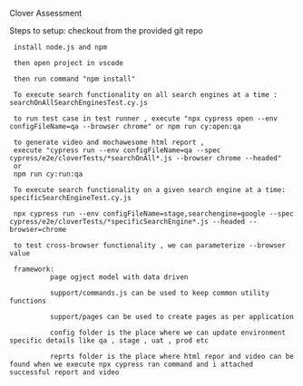 Clover Assessment

Steps to setup:
     checkout from the provided git repo

     install node.js and npm

     then open project in vscode

     then run command "npm install"
     
     To execute search functionality on all search engines at a time : searchOnAllSearchEnginesTest.cy.js

     to run test case in test runner , execute "npx cypress open --env configFileName=qa --browser chrome" or npm run cy:open:qa

     to generate video and mochawesome html report , 
     execute "cypress run --env configFileName=qa --spec cypress/e2e/cloverTests/*searchOnAll*.js --browser chrome --headed" 
     or 
     npm run cy:run:qa

     To execute search functionality on a given search engine at a time: specificSearchEngineTest.cy.js

     npx cypress run --env configFileName=stage,searchengine=google --spec cypress/e2e/cloverTests/*specificSearchEngine*.js --headed --browser=chrome

     to test cross-browser functionality , we can parameterize --browser value 

     framework:
              page ogject model with data driven

              support/commands.js can be used to keep common utility functions

              support/pages can be used to create pages as per application

              config folder is the place where we can update environment specific details like qa , stage , uat , prod etc

              reprts folder is the place where html repor and video can be found when we execute npx cypress ran command and i attached successful report and video

              



